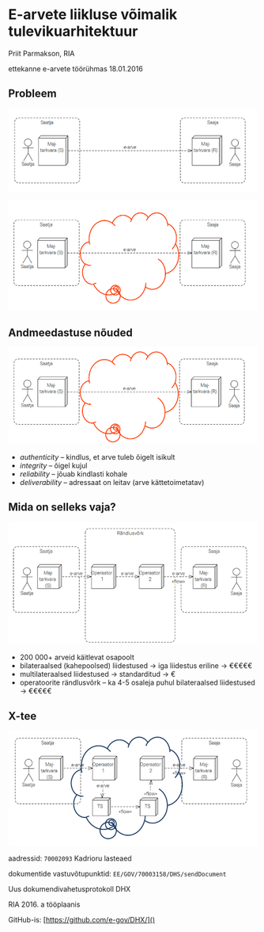 # E-arvete liikluse võimalik tulevikuarhitektuur

Priit Parmakson, RIA

ettekanne e-arvete töörühmas 18.01.2016

## Probleem

![](img/E01.PNG)

![](img/E02.PNG)

## Andmeedastuse nõuded

![](img/E03.PNG)

- *authenticity* – kindlus, et arve tuleb õigelt isikult
- *integrity* – õigel kujul
- *reliability* – jõuab kindlasti kohale
- *deliverability* – adressaat on leitav (arve kättetoimetatav)

## Mida on selleks vaja?

![](img/E04.PNG)

- 200 000+ arveid käitlevat osapoolt
- bilateraalsed (kahepoolsed) liidestused -> iga liidestus eriline -> €€€€€
- multilateraalsed liidestused -> standarditud -> €
- operatoorite rändlusvõrk – ka 4-5 osaleja puhul bilateraalsed liidestused -> €€€€€

## X-tee

![](img/E05.PNG)

aadressid: `70002093` Kadrioru lasteaed

dokumentide vastuvõtupunktid: `EE/GOV/70003158/DHS/sendDocument`

Uus dokumendivahetusprotokoll DHX

RIA 2016. a tööplaanis

GitHub-is: [https://github.com/e-gov/DHX/]()

